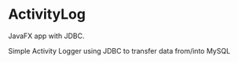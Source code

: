 # ActivityLog
JavaFX app with JDBC. 

Simple Activity Logger using JDBC to transfer data from/into MySQL

